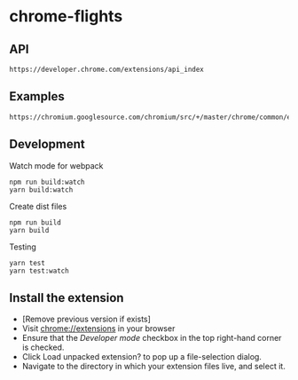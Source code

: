 # chrome-flights

## API
    https://developer.chrome.com/extensions/api_index

## Examples
    https://chromium.googlesource.com/chromium/src/+/master/chrome/common/extensions/docs/examples
    
## Development

Watch mode for webpack

    npm run build:watch
    yarn build:watch
    
Create dist files

    npm run build
    yarn build
    
Testing
    
    yarn test
    yarn test:watch
    
## Install the extension

- [Remove previous version if exists]
- Visit [chrome://extensions](chrome://extensions) in your browser
- Ensure that the _Developer mode_ checkbox in the top right-hand corner is checked.
- Click Load unpacked extension? to pop up a file-selection dialog.
- Navigate to the directory in which your extension files live, and select it.
